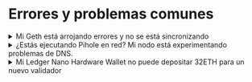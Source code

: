 # Errores y problemas comunes

<details>

<summary>Mi Geth está arrojando errores y no se está sincronizando</summary>

Una causa común de los errores de Geth es un apagado incorrecto, por ejemplo, debido a un corte de energía, o no hay tiempo suficiente para una salida ordenada del proceso mientras geth escribe datos en el disco. Como solución permanente para este último caso, incrementa el valor de `TimeoutStopSec` de tu servicio systemd al valor 300.

Para arreglarlo, puedes [Resincronizar Geth](../tutorials/resync-geth.md)

</details>

<details>

<summary>¿Estás ejecutando Pihole en red? Mi nodo está experimentando problemas de DNS.</summary>

Según la configuración predeterminada de Pihole, la limitación de velocidad de DNS bloquea cualquier cliente con >1000 queries por 60 segundos. Para solucionarlo, aumenta el valor del límite de queries o excluye tu nodo del DNS de Pihole.

</details>

<details>

<summary>Mi Ledger Nano Hardware Wallet no puede depositar 32ETH para un nuevo validador</summary>

Si encuentras dificultades para realizar el depósito, activa la blind signing (firma ciega) y los datos del contrato.

</details>
